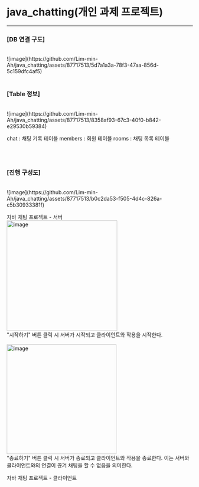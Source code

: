 # java_chatting(개인 과제 프로젝트)
<hr>
<h3>[DB 연결 구도]</h3><br>
![image](https://github.com/Lim-min-Ah/java_chatting/assets/87717513/5d7a1a3a-78f3-47aa-856d-5c159dfc4af5)
<br><br>

<h3>[Table 정보]</h3><br>
![image](https://github.com/Lim-min-Ah/java_chatting/assets/87717513/8358af93-67c3-40f0-b842-e29530b59384)
<br><p>
chat : 채팅 기록 테이블
members : 회원 테이블
rooms : 채팅 목록 테이블
</p>
<br><br>

<h3>[진행 구성도]</h3><br>
![image](https://github.com/Lim-min-Ah/java_chatting/assets/87717513/b0c2da53-f505-4d4c-826a-c5b30933381f)
<br>

자바 채팅 프로젝트 - 서버
<br>
<img width="299" alt="image" src="https://github.com/Lim-min-Ah/java_chatting/assets/87717513/1bc5a5b7-a543-4fda-8b61-24aafac0e21e">
<br>
"시작하기" 버튼 클릭 시 서버가 시작되고 클라이언트와 작용을 시작한다.
<br><br>
<img width="297" alt="image" src="https://github.com/Lim-min-Ah/java_chatting/assets/87717513/d6fe4459-b571-452e-82f8-63eec7eeeb82">
<br>
"종료하기" 버튼 클릭 시 서버가 종료되고 클라이언트와 작용을 종료한다. 
이는 서버와 클라이언트와의 연결이 끊겨 채팅을 할 수 없음을 의미한다.

자바 채팅 프로젝트 - 클라이언트
